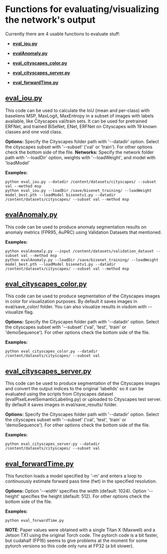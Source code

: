 # Functions for evaluating/visualizing the network's output

Currently there are 4 usable functions to evaluate stuff:
- **[eval_iou.py](/eval/eval_iou.py)**
- **[evalAnomaly.py](/eval/evalAnomaly.py)**

- **[eval_cityscapes_color.py](/eval/eval_cityscapes_color.py)**
- **[eval_cityscapes_server.py](/eval/eval_cityscapes_server.py)**
- **[eval_forwardTime.py](/eval/eval_forwardTime.py)**



## **[eval_iou.py](/eval/eval_iou.py)**

This code can be used to calculate the IoU (mean and per-class) with baseliens MSP, MaxLogit, MaxEntropy in a subset of images with labels available, like Cityscapes val/train sets. It can be used for pretrained ERFNet, and trained BiSeNet, ENet, ERFNet on Cityscapes with 19 known classes and one void class.

**Options:** Specify the Cityscapes folder path with '--datadir' option. Select the cityscapes subset with '--subset' ('val' or 'train'). For other options check the bottom side of the file.
**Networks:** Specify the network folder path with '--loadDir' option, weights with '--loadWeight', and model with 'loadModel'

**Examples:**
```
python eval_iou.py --datadir /content/datasets/cityscapes/ --subset val --method msp
python eval_iou.py --loadDir /save/bisenet_training/ --loadWeight model_best.pth --loadModel bisenetv1.py --datadir /content/datasets/cityscapes/ --subset val --method msp
```




## **[evalAnomaly.py](/eval/evalAnomaly.py)**

This code can be used to produce anomaly segmentation results on  anomaly metrics (FPR95, AuPRC) using Validation Datasets that mentioned.

**Examples:**
```
python evalAnomaly.py --input /content/datasets/validation_dataset --subset val --method msp
python evalAnomaly.py --loadDir /save/bisenet_training/ --loadWeight model_best.pth --loadModel bisenetv1.py --datadir /content/datasets/cityscapes/ --subset val --method msp

```



## **[eval_cityscapes_color.py](/eval/eval_cityscapes_color.py)**

This code can be used to produce segmentation of the Cityscapes images in color for visualization purposes. By default it saves images in eval/save_color/ folder. You can also visualize results in visdom with --visualize flag.

**Options:** Specify the Cityscapes folder path with '--datadir' option. Select the cityscapes subset with '--subset' ('val', 'test', 'train' or 'demoSequence'). For other options check the bottom side of the file.

**Examples:**
```
python eval_cityscapes_color.py --datadir /content/datasets/cityscapes/ --subset val
```

## **[eval_cityscapes_server.py](/eval/eval_cityscapes_server.py)**

This code can be used to produce segmentation of the Cityscapes images and convert the output indices to the original 'labelIds' so it can be evaluated using the scripts from Cityscapes dataset (evalPixelLevelSemanticLabeling.py) or uploaded to Cityscapes test server. By default it saves images in eval/save_results/ folder.

**Options:** Specify the Cityscapes folder path with '--datadir' option. Select the cityscapes subset with '--subset' ('val', 'test', 'train' or 'demoSequence'). For other options check the bottom side of the file.

**Examples:**
```
python eval_cityscapes_server.py --datadir /content/datasets/cityscapes/ --subset val
```



## **[eval_forwardTime.py](/eval/eval_forwardTime.py)**
This function loads a model specified by '-m' and enters a loop to continuously estimate forward pass time (fwt) in the specified resolution. 

**Options:** Option '--width' specifies the width (default: 1024). Option '--height' specifies the height (default: 512). For other options check the bottom side of the file.

**Examples:**
```
python eval_forwardTime.py
```

**NOTE**: Paper values were obtained with a single Titan X (Maxwell) and a Jetson TX1 using the original Torch code. The pytorch code is a bit faster, but cudahalf (FP16) seems to give problems at the moment for some pytorch versions so this code only runs at FP32 (a bit slower).




